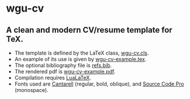 # wgu-cv

## A clean and modern CV/resume template for TeX.

- The template is defined by the LaTeX class, [wgu-cv.cls].
- An example of its use is given by [wgu-cv-example.tex].
- The optional bibliography file is [refs.bib].
- The rendered pdf is [wgu-cv-example.pdf].
- Compilation requires [LuaLaTeX].
- Fonts used are [Cantarell] (regular, bold, oblique), and [Source Code Pro] (monospace).

[wgu-cv.cls]: ./wgu-cv.cls
[wgu-cv-example.tex]: ./wgu-cv-example.tex
[refs.bib]: ./refs.bib
[wgu-cv-example.pdf]: ./wgu-cv-example.pdf
[Source Code Pro]: https://ctan.org/tex-archive/fonts/sourcecodepro
[Cantarell]: https://ctan.org/pkg/cantarell
[LuaLaTeX]: http://www.luatex.org 
